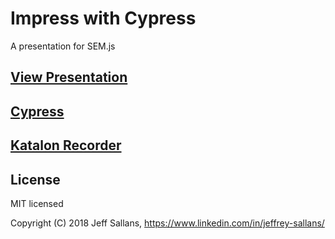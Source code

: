 # Impress with Cypress

A presentation for SEM.js

## [View Presentation](https://jeffsallans.github.io/impress-with-cypress-presentation/#/)

## [Cypress](https://www.cypress.io/)

## [Katalon Recorder](https://www.katalon.com/resources-center/blog/katalon-automation-recorder/)

## License

MIT licensed

Copyright (C) 2018 Jeff Sallans, https://www.linkedin.com/in/jeffrey-sallans/

